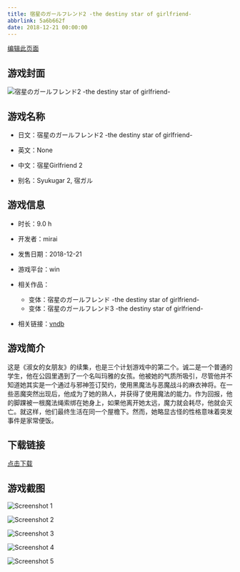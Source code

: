 ```yaml
---
title: 宿星のガールフレンド2 -the destiny star of girlfriend-
abbrlink: 5a6b662f
date: 2018-12-21 00:00:00
---
```

[编辑此页面](https://github.com/ACG-3/ADV3-source/blob/main/source/_posts/games/%E5%AE%BF%E6%98%9F%E3%81%AE%E3%82%AC%E3%83%BC%E3%83%AB%E3%83%95%E3%83%AC%E3%83%B3%E3%83%892%20-the%20destiny%20star%20of%20girlfriend-.md)

## 游戏封面

![宿星のガールフレンド2 -the destiny star of girlfriend-](https://pan.timero.xyz/d/onedrive/img_lib_001/%E5%AE%BF%E6%98%9F%E3%81%AE%E3%82%AC%E3%83%BC%E3%83%AB%E3%83%95%E3%83%AC%E3%83%B3%E3%83%892%20-the%20destiny%20star%20of%20girlfriend-_cover.avif)


## 游戏名称

- 日文：宿星のガールフレンド2 -the destiny star of girlfriend-
- 英文：None
- 中文：宿星Girlfriend 2

- 别名：Syukugar 2, 宿ガル


## 游戏信息

- 时长：9.0 h
- 开发者：mirai
- 发售日期：2018-12-21
- 游戏平台：win
- 相关作品：
   - 变体：宿星のガールフレンド -the destiny star of girlfriend-
   - 变体：宿星のガールフレンド3 -the destiny star of girlfriend-

- 相关链接：[vndb](https://vndb.org/v23290)


## 游戏简介

这是《淑女的女朋友》的续集，也是三个计划游戏中的第二个。诚二是一个普通的学生，他在公园里遇到了一个名叫玛雅的女孩。他被她的气质所吸引，尽管他并不知道她其实是一个通过与邪神签订契约，使用黑魔法与恶魔战斗的麻衣神将。在一些恶魔突然出现后，他成为了她的熟人，并获得了使用魔法的能力。作为回报，他的脚踝被一根魔法绳索绑在她身上，如果他离开她太远，魔力就会耗尽，他就会灭亡。就这样，他们最终生活在同一个屋檐下。然而，她略显古怪的性格意味着突发事件是家常便饭。




## 下载链接

[点击下载](https://pan.timero.xyz/onedrive/adv_lib_001/%E5%AE%BF%E6%98%9F%E3%81%AE%E3%82%AC%E3%83%BC%E3%83%AB%E3%83%95%E3%83%AC%E3%83%B3%E3%83%892%20-the%20destiny%20star%20of%20girlfriend-)


## 游戏截图


![Screenshot 1](https://pan.timero.xyz/d/onedrive/img_lib_001/%E5%AE%BF%E6%98%9F%E3%81%AE%E3%82%AC%E3%83%BC%E3%83%AB%E3%83%95%E3%83%AC%E3%83%B3%E3%83%892%20-the%20destiny%20star%20of%20girlfriend-_Screenshot_1.avif)

![Screenshot 2](https://pan.timero.xyz/d/onedrive/img_lib_001/%E5%AE%BF%E6%98%9F%E3%81%AE%E3%82%AC%E3%83%BC%E3%83%AB%E3%83%95%E3%83%AC%E3%83%B3%E3%83%892%20-the%20destiny%20star%20of%20girlfriend-_Screenshot_2.avif)

![Screenshot 3](https://pan.timero.xyz/d/onedrive/img_lib_001/%E5%AE%BF%E6%98%9F%E3%81%AE%E3%82%AC%E3%83%BC%E3%83%AB%E3%83%95%E3%83%AC%E3%83%B3%E3%83%892%20-the%20destiny%20star%20of%20girlfriend-_Screenshot_3.avif)

![Screenshot 4](https://pan.timero.xyz/d/onedrive/img_lib_001/%E5%AE%BF%E6%98%9F%E3%81%AE%E3%82%AC%E3%83%BC%E3%83%AB%E3%83%95%E3%83%AC%E3%83%B3%E3%83%892%20-the%20destiny%20star%20of%20girlfriend-_Screenshot_4.avif)

![Screenshot 5](https://pan.timero.xyz/d/onedrive/img_lib_001/%E5%AE%BF%E6%98%9F%E3%81%AE%E3%82%AC%E3%83%BC%E3%83%AB%E3%83%95%E3%83%AC%E3%83%B3%E3%83%892%20-the%20destiny%20star%20of%20girlfriend-_Screenshot_5.avif)

